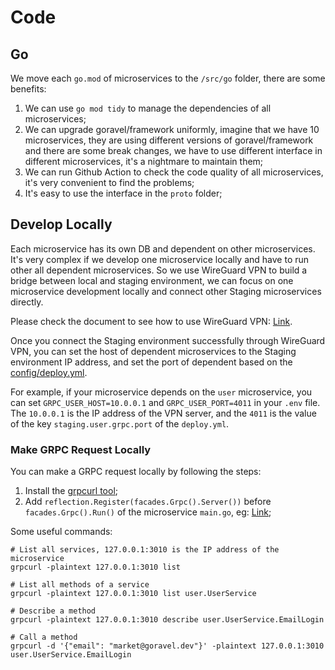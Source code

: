 # Code

## Go

We move each `go.mod` of microservices to the `/src/go` folder, there are some benefits:

1. We can use `go mod tidy` to manage the dependencies of all microservices;
2. We can upgrade goravel/framework uniformly, imagine that we have 10 microservices, they are using different 
   versions of goravel/framework and there are some break changes, we have to use different interface in different 
   microservices, it's a nightmare to maintain them;
3. We can run Github Action to check the code quality of all microservices, it's very convenient to find the 
   problems;
4. It's easy to use the interface in the `proto` folder;

## Develop Locally

Each microservice has its own DB and dependent on other microservices. It's very complex if we develop one microservice 
locally and have to run other all dependent microservices. So we use WireGuard VPN to build a bridge between local and 
staging environment, we can focus on one microservice development locally and connect other Staging microservices 
directly.

Please check the document to see how to use WireGuard VPN: [Link](README_VPN.md).

Once you connect the Staging environment successfully through WireGuard VPN, you can set the host of dependent 
microservices to the Staging environment IP address, and set the port of dependent based on the [config/deploy.yml](../config/deploy.yml). 

For example, if your microservice depends on the `user` microservice, you can set `GRPC_USER_HOST=10.0.0.1` and 
`GRPC_USER_PORT=4011` in your `.env` file. The `10.0.0.1` is the IP address of the VPN server, and the `4011` is the 
value of the key `staging.user.grpc.port` of the `deploy.yml`. 

### Make GRPC Request Locally

You can make a GRPC request locally by following the steps:

1. Install the [grpcurl tool](https://github.com/fullstorydev/grpcurl);
2. Add `reflection.Register(facades.Grpc().Server())` before `facades.Grpc().Run()` of the microservice `main.go`, eg: [Link](https://github.com/goravel-ecosystem/market-backend/blob/3394494d845cce810e6498781d049ae51c3b52b3/src/go/user/main.go#L16);

Some useful commands:

```shell
# List all services, 127.0.0.1:3010 is the IP address of the microservice
grpcurl -plaintext 127.0.0.1:3010 list

# List all methods of a service
grpcurl -plaintext 127.0.0.1:3010 list user.UserService

# Describe a method
grpcurl -plaintext 127.0.0.1:3010 describe user.UserService.EmailLogin

# Call a method
grpcurl -d '{"email": "market@goravel.dev"}' -plaintext 127.0.0.1:3010 user.UserService.EmailLogin
```
